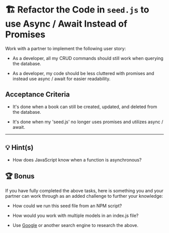 # 🏗️ Refactor the Code in `seed.js`  to use Async / Await Instead of Promises

Work with a partner to implement the following user story:

* As a developer, all my CRUD commands should still work when querying the database.

* As a developer, my code should be less cluttered with promises and instead use async / await for easier readability.

## Acceptance Criteria

* It's done when a book can still be created, updated, and deleted from the database.

* It's done when my 'seed.js' no longer uses promises and utilizes async / await.

---

## 💡 Hint(s)

* How does JavaScript know when a function is asynchronous?

## 🏆 Bonus

If you have fully completed the above tasks, here is something you and your partner can work through as an added challenge to further your knowledge:

  * How could we run this seed file from an NPM script?

  *  How would you work with multiple models in an index.js file?

* Use [Google](https://www.google.com) or another search engine to research the above.
